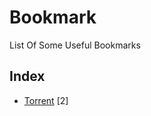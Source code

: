 # Bookmark
List Of Some Useful Bookmarks 

## Index
- [Torrent](https://github.com/RakeshKengale/Bookmark/blob/master/Torrent.md) [2]
